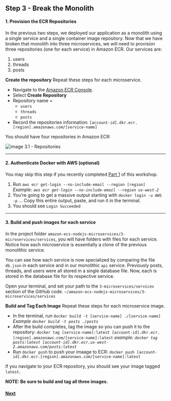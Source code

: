 ## Step 3 - Break the Monolith

#### 1. Provision the ECR Repositories
In the previous two steps, we deployed our application as a monolith using a single service and a single container image repository. Now that we have broken that monolith into three microservices, we will need to provision three repositories (one for each service) in Amazon ECR. Our services are:
1. users
2. threads
3. posts

**Create the repository**
Repeat these steps for each microservice.
* Navigate to the [Amazon ECR Console](https://console.aws.amazon.com/ecs/home?#/repositories).
* Select **Create Repository**
* Repository name =
  * `users`
  * `threads`
  * `posts`
* Record the repositories information: `[account-id].dkr.ecr.[region].amazonaws.com/[service-name]`

You should have four repositories in Amazon ECR:

![image 3.1 - Repositories](images/3,1,png)

---
#### 2. Authenticate Docker with AWS (optional)
You may skip this step if you recently completed [Part 1](/getting-started/container-microservices-tutorial/step-one/) of this workshop.
1. Run `aws ecr get-login --no-include-email --region [region]`
*Example: `aws ecr get-login --no-include-email --region us-west-2`*
2. You're going to get a massive output starting with `docker login -u AWS -p` ... Copy this entire output, paste, and run it in the terminal.
3. You should see `Login Succeeded`

---
#### 3. Build and push images for each service
In the project folder `amazon-ecs-nodejs-microservices/3-microservices/services`, you will have folders with files for each service. Notice how each microservice is essentially a clone of the previous monolithic service.

You can see how each service is now specialized by comparing the file `db.json` in each service and in our monolithic `api` service. Previously posts, threads, and users were all stored in a single database file. Now, each is stored in the database file for its respective service.

Open your terminal, and set your path to the `3-microservices/services` section of the GitHub code. `~/amazon-ecs-nodejs-microservices/3-microservices/services`

**Build and Tag Each Image**
Repeat these steps for each microservice image.

* In the terminal, run `docker build -t [service-name] ./[service-name]`
_Example `docker build -t posts ./posts`_
* After the build completes, tag the image so you can push it to the repository:
`docker tag [service-name]:latest [account-id].dkr.ecr.[region].amazonaws.com/[service-name]:latest`
_example: `docker tag posts:latest [account-id].dkr.ecr.us-west-2.amazonaws.com/posts:latest`_
* Run `docker push` to push your imaage to ECR:
`docker push [account-id].dkr.ecr.[region].amazonaws.com/[service-name]:latest`

If you navigate to your ECR repository, you should see your image tagged `latest`.

**NOTE: Be sure to build and tag all three images.**

#### [Next](/Step-4.md)
